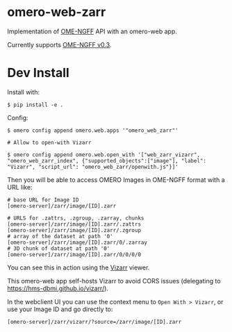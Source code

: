# omero-web-zarr
Implementation of [OME-NGFF](https://ngff.openmicroscopy.org/latest/) API with an omero-web app.

Currently supports [OME-NGFF v0.3](https://ngff.openmicroscopy.org/0.2/index.html).

# Dev Install

Install with:

    $ pip install -e .

Config:

    $ omero config append omero.web.apps '"omero_web_zarr"'

    # Allow to open-with Vizarr

    $ omero config append omero.web.open_with '["web_zarr_vizarr", "omero_web_zarr_index", {"supported_objects":["image"], "label": "Vizarr", "script_url": "omero_web_zarr/openwith.js"}]'

Then you will be able to access OMERO Images in OME-NGFF format with a URL like:

    # base URL for Image ID
    [omero-server]/zarr/image/[ID].zarr

    # URLS for .zattrs, .zgroup, .zarray, chunks
    [omero-server]/zarr/image/[ID].zarr/.zattrs
    [omero-server]/zarr/image/[ID].zarr/.zgroup
    # array of the dataset at path '0'
    [omero-server]/zarr/image/[ID].zarr/0/.zarray
    # 3D chunk of dataset at path '0'
    [omero-server]/zarr/image/[ID].zarr/0/0/0/0


You can see this in action using the [Vizarr](https://github.com/hms-dbmi/vizarr/) viewer.

This omero-web app self-hosts Vizarr to avoid CORS issues (delegating to https://hms-dbmi.github.io/vizarr/).

In the webclient UI you can use the context menu to `Open With > Vizarr`, or use your Image ID and go directly to:

    [omero-server]/zarr/vizarr/?source=/zarr/image/[ID].zarr

